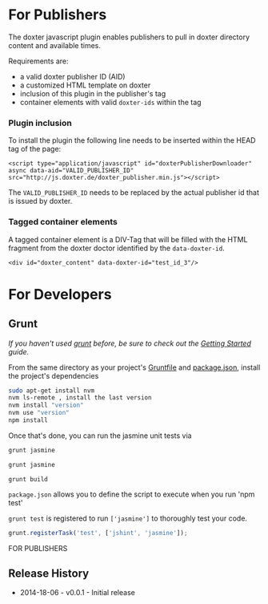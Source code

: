 # For Publishers

The doxter javascript plugin enables publishers to pull in doxter directory content and available times.

Requirements are:

 - a valid doxter publisher ID (AID)
 - a customized HTML template on doxter
 - inclusion of this plugin in the publisher's <HEAD> tag
 - container elements with valid `doxter-ids` within the <BODY> tag

### Plugin inclusion

To install the plugin the following line needs to be inserted within the HEAD tag of the page:

```
<script type="application/javascript" id="doxterPublisherDownloader" async data-aid="VALID_PUBLISHER_ID" src="http://js.doxter.de/doxter_publisher.min.js"></script>
```

The `VALID_PUBLISHER_ID` needs to be replaced by the actual publisher id that is issued by doxter.


### Tagged container elements

A tagged container element is a DIV-Tag that will be filled with the HTML fragment from the doxter doctor identified by the `data-doxter-id`.

```
<div id="doxter_content" data-doxter-id="test_id_3"/>
```

# For Developers

## Grunt

_If you haven't used [grunt][] before, be sure to check out the [Getting Started][] guide._

From the same directory as your project's [Gruntfile][Getting Started] and [package.json][], install the project's dependencies

```bash
sudo apt-get install nvm
nvm ls-remote , install the last version
nvm install "version"
nvm use "version"
npm install
```

Once that's done, you can run the jasmine unit tests via

```js
grunt jasmine
```

```js
grunt jasmine
```

```build mini version
grunt build
```

`package.json` allows you to define the script to execute when you run 'npm test'

`grunt test` is registered to run `['jasmine']` to thoroughly test your code.

```js
grunt.registerTask('test', ['jshint', 'jasmine']);
```

[grunt]: http://gruntjs.com/
[Getting Started]: https://github.com/gruntjs/grunt/blob/devel/docs/getting_started.md
[package.json]: https://npmjs.org/doc/json.html


FOR PUBLISHERS
<script src="http://doxter.de/doxter_publisher.min.js" async="async" type="text/javascript"></script>

## Release History

 * 2014-18-06 - v0.0.1 - Initial release

